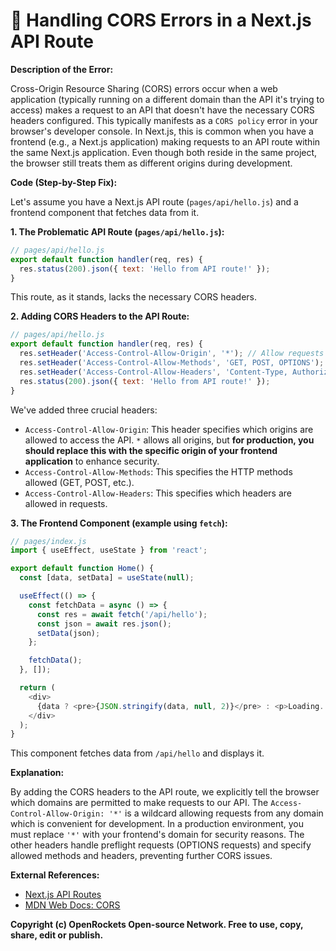 # 🐞 Handling CORS Errors in a Next.js API Route


**Description of the Error:**

Cross-Origin Resource Sharing (CORS) errors occur when a web application (typically running on a different domain than the API it's trying to access) makes a request to an API that doesn't have the necessary CORS headers configured.  This typically manifests as a `CORS policy` error in your browser's developer console.  In Next.js, this is common when you have a frontend (e.g., a Next.js application) making requests to an API route within the same Next.js application. Even though both reside in the same project, the browser still treats them as different origins during development.

**Code (Step-by-Step Fix):**

Let's assume you have a Next.js API route (`pages/api/hello.js`) and a frontend component that fetches data from it.

**1. The Problematic API Route (`pages/api/hello.js`):**

```javascript
// pages/api/hello.js
export default function handler(req, res) {
  res.status(200).json({ text: 'Hello from API route!' });
}
```

This route, as it stands, lacks the necessary CORS headers.

**2. Adding CORS Headers to the API Route:**

```javascript
// pages/api/hello.js
export default function handler(req, res) {
  res.setHeader('Access-Control-Allow-Origin', '*'); // Allow requests from any origin during development
  res.setHeader('Access-Control-Allow-Methods', 'GET, POST, OPTIONS'); // Allow GET, POST, and preflight OPTIONS requests
  res.setHeader('Access-Control-Allow-Headers', 'Content-Type, Authorization'); // Allow specific headers
  res.status(200).json({ text: 'Hello from API route!' });
}
```

We've added three crucial headers:

* `Access-Control-Allow-Origin`: This header specifies which origins are allowed to access the API.  `*` allows all origins, but **for production, you should replace this with the specific origin of your frontend application** to enhance security.
* `Access-Control-Allow-Methods`: This specifies the HTTP methods allowed (GET, POST, etc.).
* `Access-Control-Allow-Headers`: This specifies which headers are allowed in requests.


**3. The Frontend Component (example using `fetch`):**

```javascript
// pages/index.js
import { useEffect, useState } from 'react';

export default function Home() {
  const [data, setData] = useState(null);

  useEffect(() => {
    const fetchData = async () => {
      const res = await fetch('/api/hello');
      const json = await res.json();
      setData(json);
    };

    fetchData();
  }, []);

  return (
    <div>
      {data ? <pre>{JSON.stringify(data, null, 2)}</pre> : <p>Loading...</p>}
    </div>
  );
}
```

This component fetches data from `/api/hello` and displays it.

**Explanation:**

By adding the CORS headers to the API route, we explicitly tell the browser which domains are permitted to make requests to our API.  The `Access-Control-Allow-Origin: '*'` is a wildcard allowing requests from any domain which is convenient for development. In a production environment, you must replace `'*'` with your frontend's domain for security reasons.  The other headers handle preflight requests (OPTIONS requests) and specify allowed methods and headers, preventing further CORS issues.

**External References:**

* [Next.js API Routes](https://nextjs.org/docs/api-routes/introduction)
* [MDN Web Docs: CORS](https://developer.mozilla.org/en-US/docs/Web/HTTP/CORS)


**Copyright (c) OpenRockets Open-source Network. Free to use, copy, share, edit or publish.**

